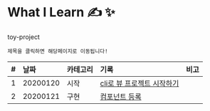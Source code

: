 # What I Learn &#9997; &#10024;
toy-project 

`제목을 클릭하면 해당페이지로 이동됩니다!`

| #   | 날짜                                                                              | 카테고리     | 기록                                                    | 비고 |
| :-- | :-------------------------------------------------------------------------------- | :----------- | :------------------------------------------------------ | :--- |
| 1 | 20200120 | 시작 | [cli로 뷰 프로젝트 시작하기](https://github.com/leepro225/learn-vue-js-level2/blob/master/lectures/lecture_01.md) | |
| 2 | 20200121 | 구현 | [컴포넌트 등록](https://github.com/leepro225/learn-vue-jslevel2/blob/master/lectures/lecture_02.md) | |

